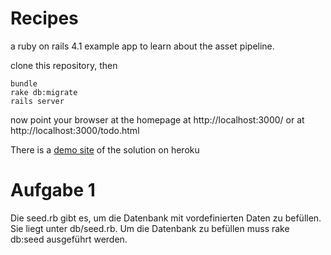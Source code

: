 Recipes
=======

a ruby on rails 4.1 example app
to learn about the asset pipeline.

clone this repository, then

    bundle
    rake db:migrate
    rails server

now point your browser at the homepage at http://localhost:3000/
or at http://localhost:3000/todo.html

There is a [demo site](https://frozen-oasis-65001.herokuapp.com/) of
the solution on heroku


# Aufgabe 1
Die seed.rb gibt es, um die Datenbank mit vordefinierten Daten zu befüllen. Sie liegt unter db/seed.rb. Um die Datenbank zu befüllen muss rake db:seed ausgeführt werden.
